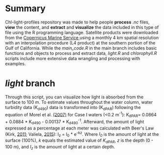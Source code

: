 # Summary
Chl-light-profiles repository was made to help people **process** *.nc* files, **view** the content, and **extract** and **visualize** the data included in this type of file using the R programming language. Satellite products were downloaded from the [Copernicus Marine Service ](https://data.marine.copernicus.eu/products) using a monthly 4 km spatial resolution with an interpolation procedure (L4 product) at the southern portion of the Gulf of California.
While the *main_code.R* in the main branch includes basic functions and objects to process and extract data, *light.R* and *chlorophyll.R* scripts include more extensive data wrangling and processing with examples.

# *light* branch
Through this script, you can visualize how light is absorbed from the surface to 100 m. To estimate values throughout the water column, water turbidity data (K<sub>d490</sub>) data is transformed into (K<sub>dPAR</sub>) following the equation of Morel et al. [(2007)](https://www.researchgate.net/publication/228069006_Examining_the_consistency_of_products_derived_from_various_ocean_color_sensors_in_open_ocean_Case_1_waters_in_the_perspective_of_a_multi-sensor_approach) for Case I waters (<0.2 m<sup>-1</sup>): K<sub>dPAR</sub>= 0.0864 + 0.0884 * K<sub>d490</sub> - 0.00137 * K<sub>d490</sub><sup>-1</sup>.
Afterward, the amount of light expressed as a percentage at each meter was calculated with Beer's Law (Kirk, [2011](https://www.researchgate.net/publication/281709482_Light_and_Photosynthesis_in_Aquatic_Systems); Valiela, [2015](https://www.researchgate.net/publication/304875880_Marine_Ecological_Processes)): I<sub>z</sub> = I<sub>0</sub> * e<sup>-kz</sup>. Where *I<sub>0</sub>* is the amount of light at the surface (100%), *k* equals the estimated value of *K<sub>dPAR</sub>*, *z* is the depth (0 - 100 m), and *I<sub>z</sub>* is the amount of light at a certain depth.
